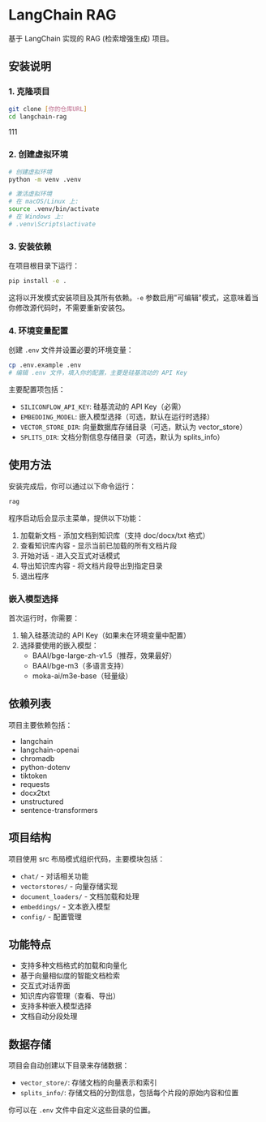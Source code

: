 # LangChain RAG

基于 LangChain 实现的 RAG (检索增强生成) 项目。

## 安装说明

### 1. 克隆项目

```bash
git clone [你的仓库URL]
cd langchain-rag
```

111

### 2. 创建虚拟环境

```bash
# 创建虚拟环境
python -m venv .venv

# 激活虚拟环境
# 在 macOS/Linux 上:
source .venv/bin/activate
# 在 Windows 上:
# .venv\Scripts\activate
```

### 3. 安装依赖

在项目根目录下运行：

```bash
pip install -e .
```

这将以开发模式安装项目及其所有依赖。`-e` 参数启用"可编辑"模式，这意味着当你修改源代码时，不需要重新安装包。

### 4. 环境变量配置

创建 `.env` 文件并设置必要的环境变量：

```bash
cp .env.example .env
# 编辑 .env 文件，填入你的配置，主要是硅基流动的 API Key
```

主要配置项包括：

- `SILICONFLOW_API_KEY`: 硅基流动的 API Key（必需）
- `EMBEDDING_MODEL`: 嵌入模型选择（可选，默认在运行时选择）
- `VECTOR_STORE_DIR`: 向量数据库存储目录（可选，默认为 vector_store）
- `SPLITS_DIR`: 文档分割信息存储目录（可选，默认为 splits_info）

## 使用方法

安装完成后，你可以通过以下命令运行：

```bash
rag
```

程序启动后会显示主菜单，提供以下功能：

1. 加载新文档 - 添加文档到知识库（支持 doc/docx/txt 格式）
2. 查看知识库内容 - 显示当前已加载的所有文档片段
3. 开始对话 - 进入交互式对话模式
4. 导出知识库内容 - 将文档片段导出到指定目录
5. 退出程序

### 嵌入模型选择

首次运行时，你需要：

1. 输入硅基流动的 API Key（如果未在环境变量中配置）
2. 选择要使用的嵌入模型：
   - BAAI/bge-large-zh-v1.5（推荐，效果最好）
   - BAAI/bge-m3（多语言支持）
   - moka-ai/m3e-base（轻量级）

## 依赖列表

项目主要依赖包括：

- langchain
- langchain-openai
- chromadb
- python-dotenv
- tiktoken
- requests
- docx2txt
- unstructured
- sentence-transformers

## 项目结构

项目使用 src 布局模式组织代码，主要模块包括：

- `chat/` - 对话相关功能
- `vectorstores/` - 向量存储实现
- `document_loaders/` - 文档加载和处理
- `embeddings/` - 文本嵌入模型
- `config/` - 配置管理

## 功能特点

- 支持多种文档格式的加载和向量化
- 基于向量相似度的智能文档检索
- 交互式对话界面
- 知识库内容管理（查看、导出）
- 支持多种嵌入模型选择
- 文档自动分段处理

## 数据存储

项目会自动创建以下目录来存储数据：

- `vector_store/`: 存储文档的向量表示和索引
- `splits_info/`: 存储文档的分割信息，包括每个片段的原始内容和位置

你可以在 `.env` 文件中自定义这些目录的位置。
